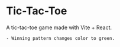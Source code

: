 # Tic-Tac-Toe

A tic-tac-toe game made with Vite + React.

    - Winning pattern changes color to green.
